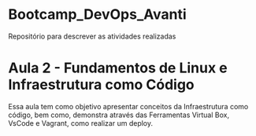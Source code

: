 # Bootcamp_DevOps_Avanti
Repositório para descrever as atividades realizadas 

# Aula 2 -  Fundamentos de Linux e Infraestrutura como Código 

Essa aula tem como objetivo apresentar conceitos da Infraestrutura como código, bem como, demonstra através das Ferramentas Virtual Box, VsCode e Vagrant, como realizar um deploy. 



